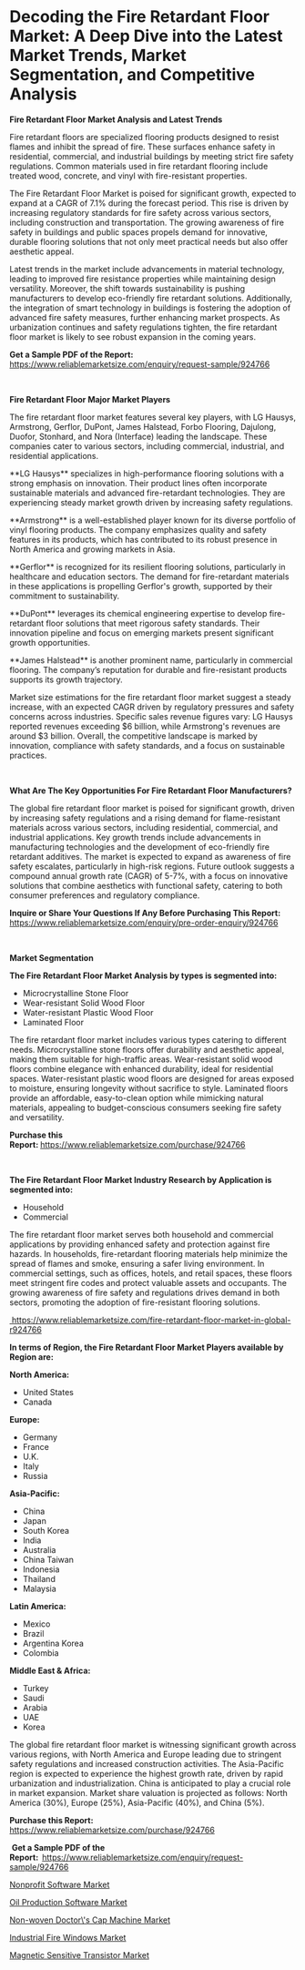 <p><h1>Decoding the Fire Retardant Floor Market: A Deep Dive into the Latest Market Trends, Market Segmentation, and Competitive Analysis</h1></p><p><strong>Fire Retardant Floor Market Analysis and Latest Trends</strong></p>
<p><p>Fire retardant floors are specialized flooring products designed to resist flames and inhibit the spread of fire. These surfaces enhance safety in residential, commercial, and industrial buildings by meeting strict fire safety regulations. Common materials used in fire retardant flooring include treated wood, concrete, and vinyl with fire-resistant properties.</p><p>The Fire Retardant Floor Market is poised for significant growth, expected to expand at a CAGR of 7.1% during the forecast period. This rise is driven by increasing regulatory standards for fire safety across various sectors, including construction and transportation. The growing awareness of fire safety in buildings and public spaces propels demand for innovative, durable flooring solutions that not only meet practical needs but also offer aesthetic appeal.</p><p>Latest trends in the market include advancements in material technology, leading to improved fire resistance properties while maintaining design versatility. Moreover, the shift towards sustainability is pushing manufacturers to develop eco-friendly fire retardant solutions. Additionally, the integration of smart technology in buildings is fostering the adoption of advanced fire safety measures, further enhancing market prospects. As urbanization continues and safety regulations tighten, the fire retardant floor market is likely to see robust expansion in the coming years.</p></p>
<p><strong>Get a Sample PDF of the Report:&nbsp;</strong> <a href="https://www.reliablemarketsize.com/enquiry/request-sample/924766?utm_campaign=1262&utm_medium=2&utm_source=Github&utm_content=ia&utm_term=01102024&utm_id=fire-retardant-floor">https://www.reliablemarketsize.com/enquiry/request-sample/924766</a></p>
<p>&nbsp;</p>
<p><strong>Fire Retardant Floor Major Market Players</strong></p>
<p><p>The fire retardant floor market features several key players, with LG Hausys, Armstrong, Gerflor, DuPont, James Halstead, Forbo Flooring, Dajulong, Duofor, Stonhard, and Nora (Interface) leading the landscape. These companies cater to various sectors, including commercial, industrial, and residential applications.</p><p>**LG Hausys** specializes in high-performance flooring solutions with a strong emphasis on innovation. Their product lines often incorporate sustainable materials and advanced fire-retardant technologies. They are experiencing steady market growth driven by increasing safety regulations.</p><p>**Armstrong** is a well-established player known for its diverse portfolio of vinyl flooring products. The company emphasizes quality and safety features in its products, which has contributed to its robust presence in North America and growing markets in Asia.</p><p>**Gerflor** is recognized for its resilient flooring solutions, particularly in healthcare and education sectors. The demand for fire-retardant materials in these applications is propelling Gerflor's growth, supported by their commitment to sustainability.</p><p>**DuPont** leverages its chemical engineering expertise to develop fire-retardant floor solutions that meet rigorous safety standards. Their innovation pipeline and focus on emerging markets present significant growth opportunities.</p><p>**James Halstead** is another prominent name, particularly in commercial flooring. The company’s reputation for durable and fire-resistant products supports its growth trajectory.</p><p>Market size estimations for the fire retardant floor market suggest a steady increase, with an expected CAGR driven by regulatory pressures and safety concerns across industries. Specific sales revenue figures vary: LG Hausys reported revenues exceeding $6 billion, while Armstrong's revenues are around $3 billion. Overall, the competitive landscape is marked by innovation, compliance with safety standards, and a focus on sustainable practices.</p></p>
<p>&nbsp;</p>
<p><strong>What Are The Key Opportunities For Fire Retardant Floor Manufacturers?</strong></p>
<p><p>The global fire retardant floor market is poised for significant growth, driven by increasing safety regulations and a rising demand for flame-resistant materials across various sectors, including residential, commercial, and industrial applications. Key growth trends include advancements in manufacturing technologies and the development of eco-friendly fire retardant additives. The market is expected to expand as awareness of fire safety escalates, particularly in high-risk regions. Future outlook suggests a compound annual growth rate (CAGR) of 5-7%, with a focus on innovative solutions that combine aesthetics with functional safety, catering to both consumer preferences and regulatory compliance.</p></p>
<p><strong>Inquire or Share Your Questions If Any Before Purchasing This Report:</strong> <a href="https://www.reliablemarketsize.com/enquiry/pre-order-enquiry/924766?utm_campaign=1262&utm_medium=2&utm_source=Github&utm_content=ia&utm_term=01102024&utm_id=fire-retardant-floor">https://www.reliablemarketsize.com/enquiry/pre-order-enquiry/924766</a></p>
<p>&nbsp;</p>
<p><strong>Market Segmentation</strong></p>
<p><strong>The Fire Retardant Floor Market Analysis by types is segmented into:</strong></p>
<p><ul><li>Microcrystalline Stone Floor</li><li>Wear-resistant Solid Wood Floor</li><li>Water-resistant Plastic Wood Floor</li><li>Laminated Floor</li></ul></p>
<p><p>The fire retardant floor market includes various types catering to different needs. Microcrystalline stone floors offer durability and aesthetic appeal, making them suitable for high-traffic areas. Wear-resistant solid wood floors combine elegance with enhanced durability, ideal for residential spaces. Water-resistant plastic wood floors are designed for areas exposed to moisture, ensuring longevity without sacrifice to style. Laminated floors provide an affordable, easy-to-clean option while mimicking natural materials, appealing to budget-conscious consumers seeking fire safety and versatility.</p></p>
<p><strong>Purchase this Report:&nbsp;</strong><a href="https://www.reliablemarketsize.com/purchase/924766?utm_campaign=1262&utm_medium=2&utm_source=Github&utm_content=ia&utm_term=01102024&utm_id=fire-retardant-floor">https://www.reliablemarketsize.com/purchase/924766</a></p>
<p>&nbsp;</p>
<p><strong>The Fire Retardant Floor Market Industry Research by Application is segmented into:</strong></p>
<p><ul><li>Household</li><li>Commercial</li></ul></p>
<p><p>The fire retardant floor market serves both household and commercial applications by providing enhanced safety and protection against fire hazards. In households, fire-retardant flooring materials help minimize the spread of flames and smoke, ensuring a safer living environment. In commercial settings, such as offices, hotels, and retail spaces, these floors meet stringent fire codes and protect valuable assets and occupants. The growing awareness of fire safety and regulations drives demand in both sectors, promoting the adoption of fire-resistant flooring solutions.</p></p>
<p><a href="https://www.reliablemarketsize.com/fire-retardant-floor-market-in-global-r924766?utm_campaign=1262&utm_medium=2&utm_source=Github&utm_content=ia&utm_term=01102024&utm_id=fire-retardant-floor">&nbsp;https://www.reliablemarketsize.com/fire-retardant-floor-market-in-global-r924766</a></p>
<p><strong>In terms of Region, the Fire Retardant Floor Market Players available by Region are:</strong></p>
<p>
    <p> <strong> North America: </strong>
        <ul>
            <li>United States</li>
            <li>Canada</li>
        </ul>
        </p> 
    <p> <strong> Europe: </strong>
        <ul>
            <li>Germany</li>
            <li>France</li>
            <li>U.K.</li>
            <li>Italy</li>
            <li>Russia</li>
        </ul>
        </p> 
    <p> <strong> Asia-Pacific: </strong>
        <ul>
            <li>China</li>
            <li>Japan</li>
            <li>South Korea</li>
            <li>India</li>
            <li>Australia</li>
            <li>China Taiwan</li>
            <li>Indonesia</li>
            <li>Thailand</li>
            <li>Malaysia</li>
        </ul>
        </p> 
    <p> <strong> Latin America: </strong>
        <ul>
            <li>Mexico</li>
            <li>Brazil</li>
            <li>Argentina Korea</li>
            <li>Colombia</li>
        </ul>
        </p> 
    <p> <strong> Middle East & Africa: </strong>
        <ul>
            <li>Turkey</li>
            <li>Saudi</li>
            <li>Arabia</li>
            <li>UAE</li>
            <li>Korea</li>
        </ul>
    </p>
    </p>
<p><p>The global fire retardant floor market is witnessing significant growth across various regions, with North America and Europe leading due to stringent safety regulations and increased construction activities. The Asia-Pacific region is expected to experience the highest growth rate, driven by rapid urbanization and industrialization. China is anticipated to play a crucial role in market expansion. Market share valuation is projected as follows: North America (30%), Europe (25%), Asia-Pacific (40%), and China (5%).</p></p>
<p><strong>Purchase this Report: </strong><a href="https://www.reliablemarketsize.com/purchase/924766?utm_campaign=1262&utm_medium=2&utm_source=Github&utm_content=ia&utm_term=01102024&utm_id=fire-retardant-floor">https://www.reliablemarketsize.com/purchase/924766</a></p>
<p>&nbsp;<strong>Get a Sample PDF of the Report:&nbsp;&nbsp;</strong><a href="https://www.reliablemarketsize.com/enquiry/request-sample/924766?utm_campaign=1262&utm_medium=2&utm_source=Github&utm_content=ia&utm_term=01102024&utm_id=fire-retardant-floor">https://www.reliablemarketsize.com/enquiry/request-sample/924766</a></p>
<p><strong></strong></p>
<p><p><a href="https://www.linkedin.com/pulse/nonprofit-software-market-size-share-trends-analysis-report-1tutf?utm_campaign=1262&utm_medium=2&utm_source=Github&utm_content=ia&utm_term=01102024&utm_id=fire-retardant-floor">Nonprofit Software Market</a></p><p><a href="https://www.linkedin.com/pulse/how-oil-production-software-market-changing-from-2024-2031-o9n3f?utm_campaign=1262&utm_medium=2&utm_source=Github&utm_content=ia&utm_term=01102024&utm_id=fire-retardant-floor">Oil Production Software Market</a></p><p><a href="https://issuu.com/reportprime-2/docs/non-woven-doctors-cap-machine-marke_9e9f942b61f922?utm_campaign=1262&utm_medium=2&utm_source=Github&utm_content=ia&utm_term=01102024&utm_id=fire-retardant-floor">Non-woven Doctor\'s Cap Machine Market</a></p><p><a href="https://github.com/sofayahoo2023/Market-Research-Report-List-6/blob/main/industrial-fire-windows-market.md?utm_campaign=1262&utm_medium=2&utm_source=Github&utm_content=ia&utm_term=01102024&utm_id=fire-retardant-floor">Industrial Fire Windows Market</a></p><p><a href="https://issuu.com/reportprime-2/docs/magnetic-sensitive-transistor-marke_fb63ea2bad5202?utm_campaign=1262&utm_medium=2&utm_source=Github&utm_content=ia&utm_term=01102024&utm_id=fire-retardant-floor">Magnetic Sensitive Transistor Market</a></p></p>